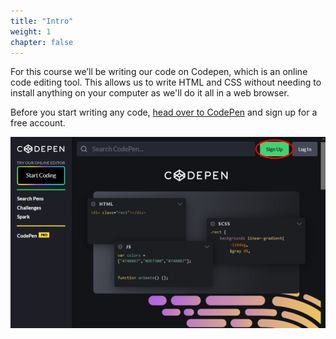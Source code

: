 ```yaml
---
title: "Intro"
weight: 1
chapter: false
---
```


For this course we’ll be writing our code on Codepen, which is an online code editing tool. This allows us to write HTML and CSS without needing to install anything on your computer as we'll do it all in a web browser.

Before you start writing any code, [head over to CodePen](https://codepen.io) and sign up for a free account.

![Screenshot of codepen homepage.](../images/codepen.png)
